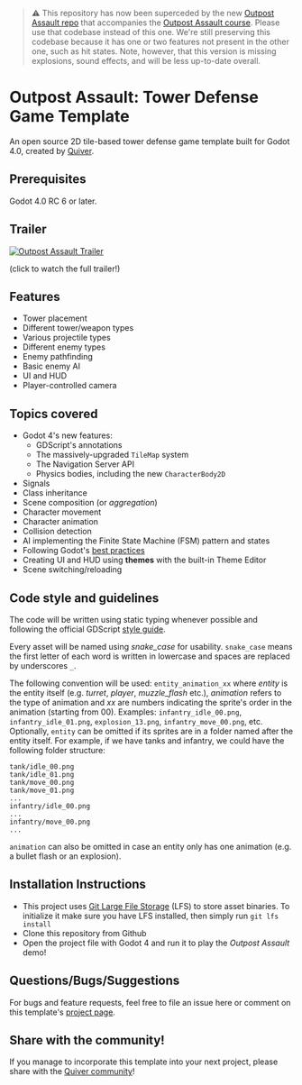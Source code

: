 > :warning: This repository has now been superceded by the new [Outpost Assault repo](https://github.com/quiver-dev/tower-defense-tutorial) that accompanies the [Outpost Assault course](https://quiver.dev/tutorials/make-a-2d-tower-defense-game-with-godot-4/). Please use that codebase instead of this one. We're still preserving this codebase because it has one or two features not present in the other one, such as hit states. Note, however, that this version is missing explosions, sound effects, and will be less up-to-date overall.

# Outpost Assault: Tower Defense Game Template
An open source 2D tile-based tower defense game template built for Godot 4.0, created by [Quiver](https://quiver.dev).

## Prerequisites
Godot 4.0 RC 6 or later.

## Trailer
[![Outpost Assault Trailer](https://image.mux.com/48I4Lkdd7d5KKqnv00yq2mtmkj8Miel84c4NBVkUjRLU/animated.gif?start=17&end=24)](http://quiver.dev/assets/game-templates/outpost-assault-tower-defense-godot-4-template/#lg=1&slide=0)

(click to watch the full trailer!)


## Features
- Tower placement
- Different tower/weapon types
- Various projectile types
- Different enemy types
- Enemy pathfinding
- Basic enemy AI
- UI and HUD
- Player-controlled camera

## Topics covered
- Godot 4's new features:
	- GDScript's annotations
	- The massively-upgraded `TileMap` system
	- The Navigation Server API
	- Physics bodies, including the new `CharacterBody2D`
- Signals
- Class inheritance
- Scene composition (or *aggregation*)
- Character movement
- Character animation
- Collision detection
- AI implementing the Finite State Machine (FSM) pattern and states
- Following Godot's [best practices](https://docs.godotengine.org/en/latest/tutorials/best_practices/index.html)
- Creating UI and HUD using **themes** with the built-in Theme Editor
- Scene switching/reloading

## Code style and guidelines
The code will be written using static typing whenever possible and
following the official GDScript [style guide](https://docs.godotengine.org/en/latest/tutorials/scripting/gdscript/gdscript_styleguide.html).

Every asset will be named using *snake_case* for usability.
`snake_case` means the first letter of each word is written in lowercase and spaces are replaced by underscores `_`.

The following convention will be used: `entity_animation_xx` where *entity* is the entity itself (e.g. _turret_, _player_, *muzzle_flash* etc.), 
*animation* refers to the type of animation and _xx_ are numbers indicating the sprite's order in the animation (starting from 00). 
Examples: `infantry_idle_00.png`, `infantry_idle_01.png`, `explosion_13.png`, `infantry_move_00.png`, etc.
Optionally, `entity` can be omitted if its sprites are in a folder named after the entity itself. 
For example, if we have tanks and infantry, we could have the following folder structure:
```
tank/idle_00.png
tank/idle_01.png
tank/move_00.png
tank/move_01.png
...
infantry/idle_00.png
...
infantry/move_00.png
...
```
`animation` can also be omitted in case an entity only has one animation (e.g. a bullet flash or an explosion).

## Installation Instructions
* This project uses [Git Large File Storage](https://git-lfs.github.com/) (LFS) to store asset binaries. To initialize it make sure you have LFS installed, then simply run ```git lfs install```
* Clone this repository from Github
* Open the project file with Godot 4 and run it to play the *Outpost Assault* demo!

## Questions/Bugs/Suggestions
For bugs and feature requests, feel free to file an issue here or comment on this template's [project page](https://quiver.dev/assets/game-templates/outpost-assault-tower-defense-godot-4-template/).

## Share with the community!
If you manage to incorporate this template into your next project, please share with the [Quiver community](https://quiver.dev/)!
